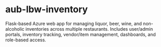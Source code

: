 # aub-lbw-inventory
Flask-based Azure web app for managing liquor, beer, wine, and non-alcoholic inventories across multiple restaurants. Includes user/admin portals, inventory tracking, vendor/item management, dashboards, and role-based access.
